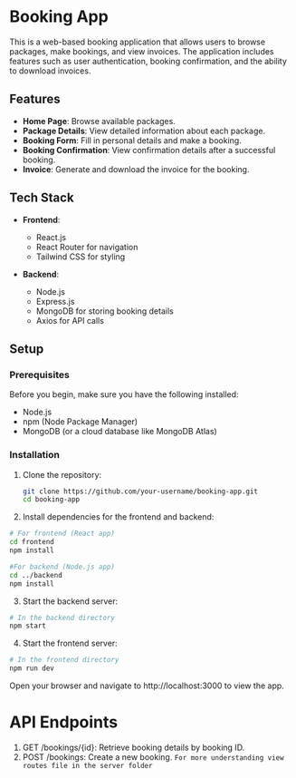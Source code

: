 # Booking App

This is a web-based booking application that allows users to browse packages, make bookings, and view invoices. The application includes features such as user authentication, booking confirmation, and the ability to download invoices.

## Features

- **Home Page**: Browse available packages.
- **Package Details**: View detailed information about each package.
- **Booking Form**: Fill in personal details and make a booking.
- **Booking Confirmation**: View confirmation details after a successful booking.
- **Invoice**: Generate and download the invoice for the booking.

## Tech Stack

- **Frontend**:
  - React.js
  - React Router for navigation
  - Tailwind CSS for styling

- **Backend**:
  - Node.js
  - Express.js
  - MongoDB for storing booking details
  - Axios for API calls

## Setup

### Prerequisites

Before you begin, make sure you have the following installed:

- Node.js
- npm (Node Package Manager)
- MongoDB (or a cloud database like MongoDB Atlas)

### Installation

1. Clone the repository:
   ```bash
   git clone https://github.com/your-username/booking-app.git
   cd booking-app

2. Install dependencies for the frontend and backend:
```bash
# For frontend (React app)
cd frontend
npm install
```

```bash
#For backend (Node.js app)
cd ../backend
npm install
```


3. Start the backend server:
```bash
# In the backend directory
npm start
```
4. Start the frontend server:
```bash
# In the frontend directory
npm run dev
```
Open your browser and navigate to http://localhost:3000 to view the app.

# API Endpoints
1. GET /bookings/{id}: Retrieve booking details by booking ID.
2. POST /bookings: Create a new booking.
`For more understanding view routes file in the server folder`

